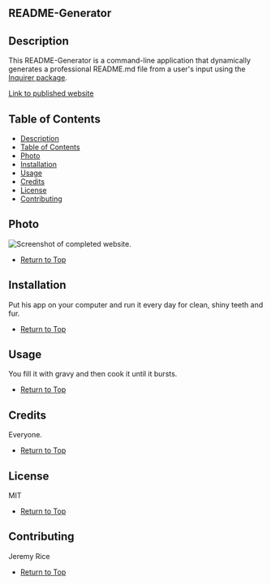 ## README-Generator

## Description 

This README-Generator is a command-line application that dynamically generates a professional README.md file from a user's input using the [Inquirer package](https://www.npmjs.com/package/inquirer). 

[Link to published website](https://jdavidrice.github.io/Coding_Quiz/)

## Table of Contents

* [Description](#Description)
* [Table of Contents](#Table-of-Contents)
* [Photo](#Photo)
* [Installation](#Installation)
* [Usage](#Usage)
* [Credits](#Credits)
* [License](#License)
* [Contributing](#Contributing)

## Photo

![Screenshot of completed website.](github.com/jdavidrice/Coding_Quiz#Photo)

* [Return to Top](#README-Generator)

## Installation

Put his app on your computer and run it every day for clean, shiny teeth and fur. 

* [Return to Top](#README-Generator)

## Usage 

You fill it with gravy and then cook it until it bursts. 

* [Return to Top](#README-Generator)

## Credits

Everyone.

* [Return to Top](#README-Generator)

## License

MIT

* [Return to Top](#README-Generator)

## Contributing

  Jeremy Rice

* [Return to Top](#README-Generator)
